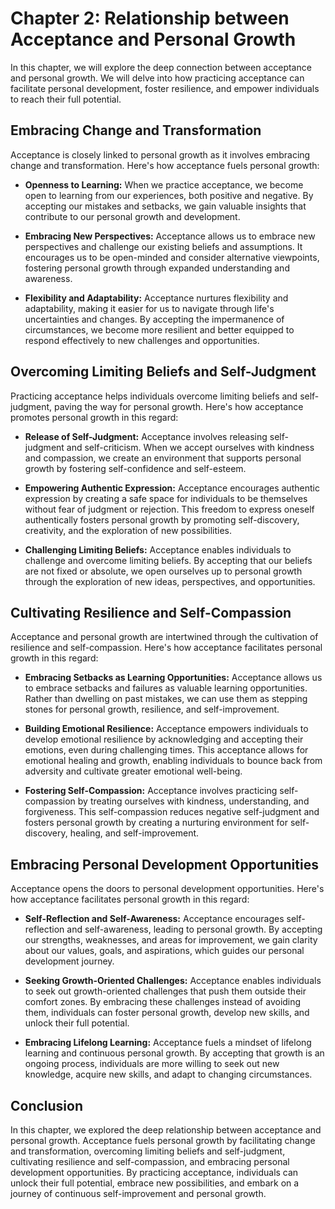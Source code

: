 Chapter 2: Relationship between Acceptance and Personal Growth
==============================================================

In this chapter, we will explore the deep connection between acceptance and personal growth. We will delve into how practicing acceptance can facilitate personal development, foster resilience, and empower individuals to reach their full potential.

Embracing Change and Transformation
-----------------------------------

Acceptance is closely linked to personal growth as it involves embracing change and transformation. Here's how acceptance fuels personal growth:

* **Openness to Learning:** When we practice acceptance, we become open to learning from our experiences, both positive and negative. By accepting our mistakes and setbacks, we gain valuable insights that contribute to our personal growth and development.

* **Embracing New Perspectives:** Acceptance allows us to embrace new perspectives and challenge our existing beliefs and assumptions. It encourages us to be open-minded and consider alternative viewpoints, fostering personal growth through expanded understanding and awareness.

* **Flexibility and Adaptability:** Acceptance nurtures flexibility and adaptability, making it easier for us to navigate through life's uncertainties and changes. By accepting the impermanence of circumstances, we become more resilient and better equipped to respond effectively to new challenges and opportunities.

Overcoming Limiting Beliefs and Self-Judgment
---------------------------------------------

Practicing acceptance helps individuals overcome limiting beliefs and self-judgment, paving the way for personal growth. Here's how acceptance promotes personal growth in this regard:

* **Release of Self-Judgment:** Acceptance involves releasing self-judgment and self-criticism. When we accept ourselves with kindness and compassion, we create an environment that supports personal growth by fostering self-confidence and self-esteem.

* **Empowering Authentic Expression:** Acceptance encourages authentic expression by creating a safe space for individuals to be themselves without fear of judgment or rejection. This freedom to express oneself authentically fosters personal growth by promoting self-discovery, creativity, and the exploration of new possibilities.

* **Challenging Limiting Beliefs:** Acceptance enables individuals to challenge and overcome limiting beliefs. By accepting that our beliefs are not fixed or absolute, we open ourselves up to personal growth through the exploration of new ideas, perspectives, and opportunities.

Cultivating Resilience and Self-Compassion
------------------------------------------

Acceptance and personal growth are intertwined through the cultivation of resilience and self-compassion. Here's how acceptance facilitates personal growth in this regard:

* **Embracing Setbacks as Learning Opportunities:** Acceptance allows us to embrace setbacks and failures as valuable learning opportunities. Rather than dwelling on past mistakes, we can use them as stepping stones for personal growth, resilience, and self-improvement.

* **Building Emotional Resilience:** Acceptance empowers individuals to develop emotional resilience by acknowledging and accepting their emotions, even during challenging times. This acceptance allows for emotional healing and growth, enabling individuals to bounce back from adversity and cultivate greater emotional well-being.

* **Fostering Self-Compassion:** Acceptance involves practicing self-compassion by treating ourselves with kindness, understanding, and forgiveness. This self-compassion reduces negative self-judgment and fosters personal growth by creating a nurturing environment for self-discovery, healing, and self-improvement.

Embracing Personal Development Opportunities
--------------------------------------------

Acceptance opens the doors to personal development opportunities. Here's how acceptance facilitates personal growth in this regard:

* **Self-Reflection and Self-Awareness:** Acceptance encourages self-reflection and self-awareness, leading to personal growth. By accepting our strengths, weaknesses, and areas for improvement, we gain clarity about our values, goals, and aspirations, which guides our personal development journey.

* **Seeking Growth-Oriented Challenges:** Acceptance enables individuals to seek out growth-oriented challenges that push them outside their comfort zones. By embracing these challenges instead of avoiding them, individuals can foster personal growth, develop new skills, and unlock their full potential.

* **Embracing Lifelong Learning:** Acceptance fuels a mindset of lifelong learning and continuous personal growth. By accepting that growth is an ongoing process, individuals are more willing to seek out new knowledge, acquire new skills, and adapt to changing circumstances.

Conclusion
----------

In this chapter, we explored the deep relationship between acceptance and personal growth. Acceptance fuels personal growth by facilitating change and transformation, overcoming limiting beliefs and self-judgment, cultivating resilience and self-compassion, and embracing personal development opportunities. By practicing acceptance, individuals can unlock their full potential, embrace new possibilities, and embark on a journey of continuous self-improvement and personal growth.
